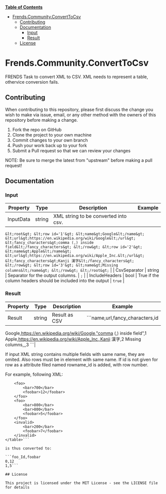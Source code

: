 ﻿**[Table of Contents](http://tableofcontent.eu)**
- [Frends.Community.ConvertToCsv](#frendscommunityconverttocsv)
  - [Contributing](#contributing)
  - [Documentation](#documentation)
    - [Input](#input)
    - [Result](#result)
  - [License](#license)


# Frends.Community.ConvertToCsv
FRENDS Task to convert XML to CSV. XML needs to represent a table, othervice conversion fails.

## Contributing
When contributing to this repository, please first discuss the change you wish to make via issue, email, or any other method with the owners of this repository before making a change.

1. Fork the repo on GitHub
2. Clone the project to your own machine
3. Commit changes to your own branch
4. Push your work back up to your fork
5. Submit a Pull request so that we can review your changes

NOTE: Be sure to merge the latest from "upstream" before making a pull request!

## Documentation

### Input

| Property				|  Type   | Description								| Example                     |
|-----------------------|---------|-----------------------------------------|-----------------------------|
| InputData				| string	| XML string to be converted into csv. | 
`&lt;root&gt;
	&lt;row id='1'&gt;
		&lt;name&gt;Google&lt;/name&gt;
		&lt;url&gt;https://en.wikipedia.org/wiki/Google&lt;/url&gt;
		&lt;fancy_characters&gt;comma (,) inside field&lt;/fancy_characters&gt;
	&lt;/row&gt;
	&lt;row id='2'&gt;
		&lt;name&gt;Apple&lt;/name&gt;
		&lt;url&gt;https://en.wikipedia.org/wiki/Apple_Inc.&lt;/url&gt;
		&lt;fancy_characters&gt;Kanji 漢字&lt;/fancy_characters&gt;
	&lt;/row&gt;
	&lt;row id='3'&gt;
		&lt;name&gt;Missing columns&lt;/name&gt;
	&lt;/row&gt;
&lt;/root&gt;` |
| CsvSeparator			| string	| Separator for the output columns.	| `;` |
| IncludeHeaders		| bool	| True if the column headers should be included into the output	| `true` |

### Result

| Property      | Type     | Description                      | Example                     |
|---------------|----------|----------------------------------|-----------------------------|
| Result        | string   | Result as CSV	| ```name,url,fancy_characters,id
Google,https://en.wikipedia.org/wiki/Google,"comma (,) inside field",1
Apple,https://en.wikipedia.org/wiki/Apple_Inc.,Kanji 漢字,2
Missing columns,,,3 ```|


If input XML string contains multiple fields with same name, they are omited. Also rows must be in element with same name. If id is not given for row as a attribute filed named rowname_id is added, with row number. 

For example, following XML:
```<table>
	<foo>
		<bar>700</bar>
		<foobar>12</foobar>
	</foo>
	<foo>
		<bar>800</bar>
		<bar>800</bar>
		<foobar>5</foobar>
	</foo>
	<invalid>
		<bar>200</bar>
		<foobar>7</foobar>
	</invalid>
</table>```

is thus converted to:

```foo_Id,foobar
0,12
1,5```

## License

This project is licensed under the MIT License - see the LICENSE file for details
